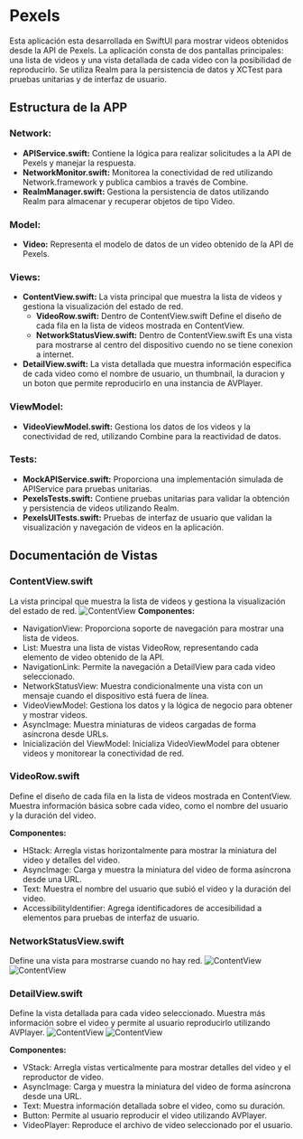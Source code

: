 # Pexels

Esta aplicación esta desarrollada en SwiftUI para mostrar videos obtenidos desde la API de Pexels. La aplicación consta de dos pantallas principales: una lista de videos y una vista detallada de cada video con la posibilidad de reproducirlo. Se utiliza Realm para la persistencia de datos y XCTest para pruebas unitarias y de interfaz de usuario.

## Estructura de la APP

### Network:

- **APIService.swift:** Contiene la lógica para realizar solicitudes a la API de Pexels y manejar la respuesta.
- **NetworkMonitor.swift:** Monitorea la conectividad de red utilizando Network.framework y publica cambios a través de Combine.
- **RealmManager.swift:** Gestiona la persistencia de datos utilizando Realm para almacenar y recuperar objetos de tipo Video.

### Model:

- **Video:** Representa el modelo de datos de un video obtenido de la API de Pexels.

### Views:

- **ContentView.swift:** La vista principal que muestra la lista de videos y gestiona la visualización del estado de red.
    - **VideoRow.swift:** Dentro de ContentView.swift Define el diseño de cada fila en la lista de videos mostrada en ContentView.
    - **NetworkStatusView.swift:** Dentro de ContentView.swift Es una vista para mostrarse al centro del dispositivo cuendo no se tiene conexion a internet.
- **DetailView.swift:** La vista detallada que muestra información específica de cada video como el nombre de usuario, un thumbnail, la duracion y un boton que  permite reproducirlo en una instancia de AVPlayer.


### ViewModel:

- **VideoViewModel.swift:** Gestiona los datos de los videos y la conectividad de red, utilizando Combine para la reactividad de datos.

### Tests:
- **MockAPIService.swift:** Proporciona una implementación simulada de APIService para pruebas unitarias.
- **PexelsTests.swift:** Contiene pruebas unitarias para validar la obtención y persistencia de videos utilizando Realm.
- **PexelsUITests.swift:** Pruebas de interfaz de usuario que validan la visualización y navegación de videos en la aplicación.

## Documentación de Vistas

### ContentView.swift
La vista principal que muestra la lista de videos y gestiona la visualización del estado de red.
![ContentView](https://drive.google.com/uc?id=1zbdZqjGWH0WceBisebNUoNQfxHDV0GHE)
**Componentes:**
- NavigationView: Proporciona soporte de navegación para mostrar una lista de videos.
- List: Muestra una lista de vistas VideoRow, representando cada elemento de video obtenido de la API.
- NavigationLink: Permite la navegación a DetailView para cada video seleccionado.
- NetworkStatusView: Muestra condicionalmente una vista con un mensaje cuando el dispositivo está fuera de línea.
- VideoViewModel: Gestiona los datos y la lógica de negocio para obtener y mostrar videos.
- AsyncImage: Muestra miniaturas de videos cargadas de forma asíncrona desde URLs.
- Inicialización del ViewModel: Inicializa VideoViewModel para obtener videos y monitorear la conectividad de red.

### VideoRow.swift
Define el diseño de cada fila en la lista de videos mostrada en ContentView. Muestra información básica sobre cada video, como el nombre del usuario y la duración del video.

**Componentes:**
- HStack: Arregla vistas horizontalmente para mostrar la miniatura del video y detalles del video.
- AsyncImage: Carga y muestra la miniatura del video de forma asíncrona desde una URL.
- Text: Muestra el nombre del usuario que subió el video y la duración del video.
- AccessibilityIdentifier: Agrega identificadores de accesibilidad a elementos para pruebas de interfaz de usuario.

### NetworkStatusView.swift
Define una vista para mostrarse cuando no hay red.
![ContentView](https://drive.google.com/uc?id=1hKgqIa09dQ9fghvjdWoi6dOwX0ihVBCj)
![ContentView](https://drive.google.com/uc?id=1bR34AYOhCgnWoLJAEaLFMf9bNT4B6AnN)


### DetailView.swift
Define la vista detallada para cada video seleccionado. Muestra más información sobre el video y permite al usuario reproducirlo utilizando AVPlayer.
![ContentView](https://drive.google.com/uc?id=1kwi6kJG3oaW_oIa65932A_ncmL2wgA6C)
![ContentView](https://drive.google.com/uc?id=14j2lpSOFf5jI0LkaRYWR7CE0utsFmie4)


**Componentes:**
- VStack: Arregla vistas verticalmente para mostrar detalles del video y el reproductor de video.
- AsyncImage: Carga y muestra la miniatura del video de forma asíncrona desde una URL.
- Text: Muestra información detallada sobre el video, como su duración.
- Button: Permite al usuario reproducir el video utilizando AVPlayer.
- VideoPlayer: Reproduce el archivo de video seleccionado por el usuario.
